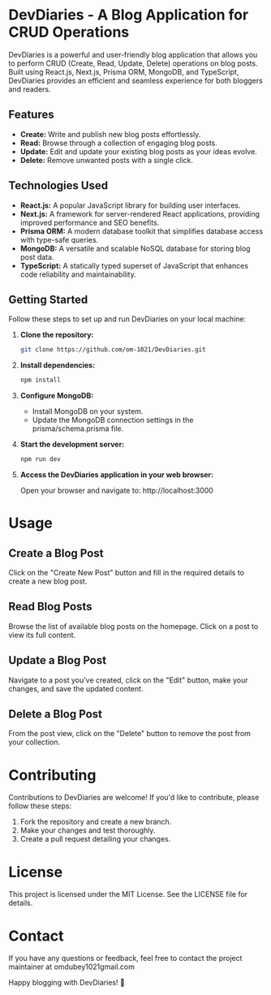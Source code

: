 # DevDiaries - A Blog Application for CRUD Operations

DevDiaries is a powerful and user-friendly blog application that allows you to perform CRUD (Create, Read, Update, Delete) operations on blog posts. Built using React.js, Next.js, Prisma ORM, MongoDB, and TypeScript, DevDiaries provides an efficient and seamless experience for both bloggers and readers.

## Features

- **Create:** Write and publish new blog posts effortlessly.
- **Read:** Browse through a collection of engaging blog posts.
- **Update:** Edit and update your existing blog posts as your ideas evolve.
- **Delete:** Remove unwanted posts with a single click.

## Technologies Used

- **React.js:** A popular JavaScript library for building user interfaces.
- **Next.js:** A framework for server-rendered React applications, providing improved performance and SEO benefits.
- **Prisma ORM:** A modern database toolkit that simplifies database access with type-safe queries.
- **MongoDB:** A versatile and scalable NoSQL database for storing blog post data.
- **TypeScript:** A statically typed superset of JavaScript that enhances code reliability and maintainability.

## Getting Started

Follow these steps to set up and run DevDiaries on your local machine:

1. **Clone the repository:**

   ```sh
   git clone https://github.com/om-1021/DevDiaries.git

   ```

2. **Install dependencies:**

   ```sh
   npm install

   ```

3. **Configure MongoDB:**

   - Install MongoDB on your system.
   - Update the MongoDB connection settings in the prisma/schema.prisma file.

4. **Start the development server:**

   ```sh
   npm run dev

   ```

5. **Access the DevDiaries application in your web browser:**

   Open your browser and navigate to: http://localhost:3000

# Usage

## Create a Blog Post

Click on the "Create New Post" button and fill in the required details to create a new blog post.

## Read Blog Posts

Browse the list of available blog posts on the homepage. Click on a post to view its full content.

## Update a Blog Post

Navigate to a post you've created, click on the "Edit" button, make your changes, and save the updated content.

## Delete a Blog Post

From the post view, click on the "Delete" button to remove the post from your collection.

# Contributing

Contributions to DevDiaries are welcome! If you'd like to contribute, please follow these steps:

1. Fork the repository and create a new branch.
2. Make your changes and test thoroughly.
3. Create a pull request detailing your changes.

# License

This project is licensed under the MIT License. See the LICENSE file for details.

# Contact

If you have any questions or feedback, feel free to contact the project maintainer at omdubey1021gmail.com

Happy blogging with DevDiaries! 🚀
